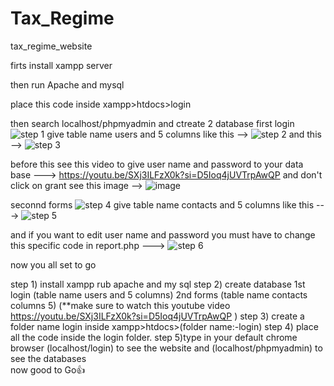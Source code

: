 # Tax_Regime
tax_regime_website


firts install xampp server  

then run Apache and mysql 

place this code inside xampp>htdocs>login

then search localhost/phpmyadmin and ctreate 2 database 
first login 
![step 1](https://github.com/user-attachments/assets/20c7d1bf-20ef-4e90-91da-153b000a0e1a)
give table name users and 5 columns like this --> ![step 2](https://github.com/user-attachments/assets/0c5f993e-ada0-4528-bb33-e3444ee0ec92)
and this --> 
![step 3](https://github.com/user-attachments/assets/b452e94d-ac10-4ca0-a4f8-f78a2958de47)


before this see this video to give user name and password to your data base ---> https://youtu.be/SXj3ILFzX0k?si=D5Ioq4jUVTrpAwQP
and don't click on grant see this image -->  ![image](https://github.com/user-attachments/assets/f6d672eb-7087-47b7-b8b3-33e64a29f07d)

seconnd forms 
![step 4](https://github.com/user-attachments/assets/be72e247-5017-443d-89e8-e8e5eedcab89)
give table name contacts and 5 columns 
like this --->  ![step 5](https://github.com/user-attachments/assets/55533931-c03b-47ff-b216-40436f4db6a2)

and if you want to edit user name and password you must have to change this specific code in report.php --->  ![step 6](https://github.com/user-attachments/assets/62cc521f-3c58-4c48-92ef-a7ece568995c)

now you all set to go

step 1) install xampp rub apache and my sql
step 2) create database 1st login (table name users and 5 columns) 2nd forms (table name contacts columns 5) (**make sure to watch this youtube video  https://youtu.be/SXj3ILFzX0k?si=D5Ioq4jUVTrpAwQP )
step 3) create a folder name login inside xampp>htdocs>(folder name:-login)
step 4) place all the code inside the login folder.
step 5)type in your default chrome browser (localhost/login) to see the website and (localhost/phpmyadmin) to see the databases  
                now good to Go👍

